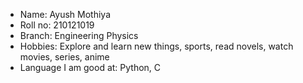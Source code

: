 * Name: Ayush Mothiya
* Roll no: 210121019
* Branch: Engineering Physics
* Hobbies: Explore and learn new things, sports, read novels, watch movies, series, anime
* Language I am good at: Python, C

